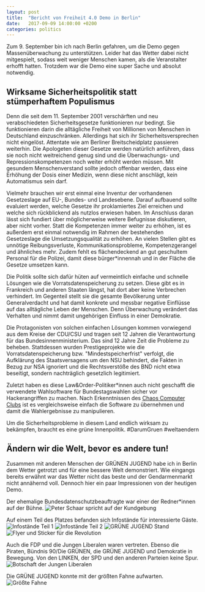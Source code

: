```yaml
---
layout: post
title:  "Bericht von Freiheit 4.0 Demo in Berlin"
date:   2017-09-09 14:00:00 +0200
categories: politics
---
```


Zum 9. September bin ich nach Berlin gefahren, um die Demo gegen Massenüberwachung
zu unterstützen. Leider hat das Wetter dabei nicht mitgespielt, sodass weit weniger
Menschen kamen, als die Veranstalter erhofft hatten. Trotzdem war die Demo eine
super Sache und absolut notwendig. 

## Wirksame Sicherheitspolitik statt stümperhaftem Populismus

Denn die seit dem 11. September 2001 verschärften
und neu verabschiedeten Sicherheitsgesetze funktionieren nur bedingt. Sie funktionieren
darin die alltägliche Freiheit von Millionen von Menschen in Deutschland einzuschränken.
Allerdings hat sich ihr Sicherheitsversprechen nicht eingelöst. Attentate wie
am Berliner Breitscheidplatz passieren weiterhin. Die Apologeten dieser Gesetze
werden natürlich anführen, dass sie noch nicht weitreichend genug sind und die
Überwachungs- und Repressionskompetenzen noch weiter erhöht werden müssen.
Mit gesundem Menschenverstand sollte jedoch offenbar werden, dass eine Erhöhung
der Dosis einer Medizin, wenn diese nicht anschlägt, kein Automatismus sein darf.

Vielmehr brauchen wir erst einmal eine Inventur der vorhandenen Gesetzeslage auf
EU-, Bundes- und Landesebene. Darauf aufbauend sollte evaluiert werden, welche 
Gesetze ihr proklamiertes Ziel erreichen und welche sich rückblickend als nutzlos
erwiesen haben. Im Anschluss daran lässt sich fundiert über möglicherweise weitere
Befugnisse diskutieren, aber nicht vorher. Statt die Kompetenzen immer weiter
zu erhöhen, ist es außerdem erst einmal notwendig im Rahmen der bestehenden
Gesetzeslage die Umsetzungsqualität zu erhöhen. An vielen Stellen gibt es unnötige
Reibungsverluste, Kommunikationsprobleme, Kompetenzgerangel und ähnliches mehr.
Zudem fehlt es flächendeckend an gut geschultem Personal für die Polizei, damit
diese bürger*innennah und in der Fläche die Gesetze umsetzen kann.

Die Politik sollte sich dafür hüten auf vermeintlich einfache und schnelle Lösungen
wie die Vorratsdatenspeicherung zu setzen. Diese gibt es in Frankreich und 
anderen Staaten längst, hat dort aber keine Verbrechen verhindert. Im Gegenteil 
stellt sie die gesamte Bevölkerung unter Generalverdacht und hat damit konkrete 
und messbar negative Einflüsse auf das alltägliche Leben der Menschen. Denn 
Überwachung verändert das Verhalten und nimmt damit ungehörigen Einfluss in 
einer Demokratie. 

Die Protagonisten von solchen einfachen Lösungen kommen
vorwiegend aus dem Kreise der CDU/CSU und tragen seit 12 Jahren die Verantwortung
für das Bundesinnenministerium. Das sind 12 Jahre Zeit die Probleme zu beheben.
Stattdessen wurden Prestigeprojekte wie die Vorratsdatenspeicherung bzw.
"Mindestspeicherfrist" verfolgt, die Aufklärung des Staatsversagens um den NSU
behindert, die Fakten in Bezug zur NSA ignoriert und die Rechtsverstöße des BND
nicht etwa beseitigt, sondern nachträglich gesetzlich legitimiert.

Zuletzt haben es diese Law&Order-Politiker\*innen auch nicht geschafft die
verwendete Wahlsoftware für Bundestagswahlen sicher vor Hackerangriffen zu machen.
Nach Erkenntnissen des [Chaos Computer Clubs][0] ist es vergleichsweise einfach die
Software zu übernehmen und damit die Wahlergebnisse zu manipulieren.

Um die Sicherheitsprobleme in diesem Land endlich wirksam zu bekämpfen, braucht
es eine grüne Innenpolitik. #DarumGruen #weltaendern

[0]: http://ccc.de/de/updates/2017/pc-wahl

## Ändern wir die Welt, bevor es andere tun!

Zusammen mit anderen Menschen der GRÜNEN JUGEND habe ich in Berlin dem Wetter
getrotzt und für eine bessere Welt demonstriert. Wie eingangs bereits erwähnt war
das Wetter nicht das beste und der Gendarmenmarkt nicht annähernd voll. Dennoch
hier ein paar Impressionen von der heutigen Demo.

Der ehemalige Bundesdatenschutzbeauftragte war einer der Redner*innen auf der Bühne.
![Peter Schaar spricht auf der Kundgebung](https://media.2martens.de/images/freiheit40-demo-berlin2017/DSC02092.JPG)

Auf einem Teil des Platzes befanden sich Infostände für interessierte Gäste.
![Infostände Teil 1](https://media.2martens.de/images/freiheit40-demo-berlin2017/DSC02093.JPG)
![Infostände Teil 2](https://media.2martens.de/images/freiheit40-demo-berlin2017/DSC02094.JPG)
![GRÜNE JUGEND Stand](https://media.2martens.de/images/freiheit40-demo-berlin2017/DSC02096.JPG)
![Flyer und Sticker für die Revolution](https://media.2martens.de/images/freiheit40-demo-berlin2017/DSC02097.JPG)

Auch die FDP und die Jungen Liberalen waren vertreten. Ebenso die Piraten,
Bündnis 90/Die GRÜNEN, die GRÜNE JUGEND und Demokratie in Bewegung. Von den LINKEN, 
der SPD und den anderen Parteien keine Spur.
![Botschaft der Jungen Liberalen](https://media.2martens.de/images/freiheit40-demo-berlin2017/DSC02107.JPG)

Die GRÜNE JUGEND konnte mit der größten Fahne aufwarten.
![Größte Fahne](https://media.2martens.de/images/freiheit40-demo-berlin2017/DSC02113.JPG)

